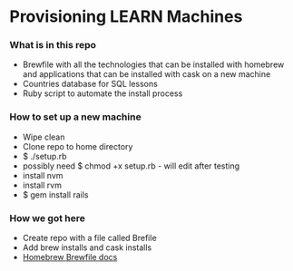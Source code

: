 # Provisioning LEARN Machines

### What is in this repo
- Brewfile with all the technologies that can be installed with homebrew and applications that can be installed with cask on a new machine
- Countries database for SQL lessons
- Ruby script to automate the install process


### How to set up a new machine
- Wipe clean
- Clone repo to home directory
- $ ./setup.rb
- possibly need $ chmod +x setup.rb - will edit after testing
- install nvm
- install rvm
- $ gem install rails

### How we got here
- Create repo with a file called Brefile
- Add brew installs and cask installs
- [Homebrew Brewfile docs](https://homebrew-file.readthedocs.io/en/latest/getting_started.html)

